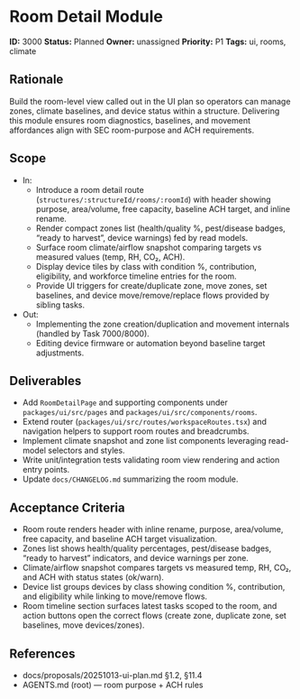 # Room Detail Module

**ID:** 3000
**Status:** Planned
**Owner:** unassigned
**Priority:** P1
**Tags:** ui, rooms, climate

## Rationale
Build the room-level view called out in the UI plan so operators can manage zones, climate baselines, and device status within a structure.
Delivering this module ensures room diagnostics, baselines, and movement affordances align with SEC room-purpose and ACH requirements.

## Scope
- In:
  - Introduce a room detail route (`structures/:structureId/rooms/:roomId`) with header showing purpose, area/volume, free capacity, baseline ACH target, and inline rename.
  - Render compact zones list (health/quality %, pest/disease badges, “ready to harvest”, device warnings) fed by read models.
  - Surface room climate/airflow snapshot comparing targets vs measured values (temp, RH, CO₂, ACH).
  - Display device tiles by class with condition %, contribution, eligibility, and workforce timeline entries for the room.
  - Provide UI triggers for create/duplicate zone, move zones, set baselines, and device move/remove/replace flows provided by sibling tasks.
- Out:
  - Implementing the zone creation/duplication and movement internals (handled by Task 7000/8000).
  - Editing device firmware or automation beyond baseline target adjustments.

## Deliverables
- Add `RoomDetailPage` and supporting components under `packages/ui/src/pages` and `packages/ui/src/components/rooms`.
- Extend router (`packages/ui/src/routes/workspaceRoutes.tsx`) and navigation helpers to support room routes and breadcrumbs.
- Implement climate snapshot and zone list components leveraging read-model selectors and styles.
- Write unit/integration tests validating room view rendering and action entry points.
- Update `docs/CHANGELOG.md` summarizing the room module.

## Acceptance Criteria
- Room route renders header with inline rename, purpose, area/volume, free capacity, and baseline ACH target visualization.
- Zones list shows health/quality percentages, pest/disease badges, “ready to harvest” indicators, and device warnings per zone.
- Climate/airflow snapshot compares targets vs measured temp, RH, CO₂, and ACH with status states (ok/warn).
- Device list groups devices by class showing condition %, contribution, and eligibility while linking to move/remove flows.
- Room timeline section surfaces latest tasks scoped to the room, and action buttons open the correct flows (create zone, duplicate zone, set baselines, move devices/zones).

## References
- docs/proposals/20251013-ui-plan.md §1.2, §11.4
- AGENTS.md (root) — room purpose + ACH rules
